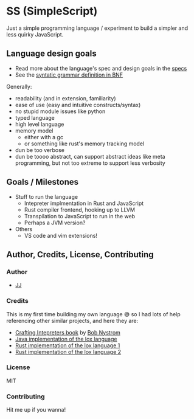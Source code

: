 # SS (SimpleScript)
Just a simple programming language / experiment to build a simpler and less quirky JavaScript.  

## Language design goals
- Read more about the language's spec and design goals in the [specs](./spec.md)
- See the [syntatic grammar definition in BNF](./syntatic%20grammar.bnf)

Generally:
- readability (and in extension, familiarity)
- ease of use (easy and intuitive constructs/syntax)
- no stupid module issues like python
- typed language
- high level language
- memory model
    - either with a gc
    - or something like rust's memory tracking model
- dun be too verbose
- dun be toooo abstract, can support abstract ideas like meta programming, but not too extreme to support less verbosity


## Goals / Milestones
- Stuff to run the language
    - Intepreter implmentation in Rust and JavaScript
    - Rust compiler frontend, hooking up to LLVM
    - Transpilation to JavaScript to run in the web
    - Perhaps a JVM version?
- Others
    - VS code and vim extensions!


## Author, Credits, License, Contributing
### Author
- [JJ](https://github.com/Jaimeloeuf)

### Credits
This is my first time building my own language 😅 so I had lots of help referencing other similar projects, and here they are:
- [Crafting Intepreters book](https://craftinginterpreters.com/) by [Bob Nystrom](https://github.com/munificent)
- [Java implementation of the lox language](https://github.com/munificent/craftinginterpreters/tree/master/java/com/craftinginterpreters/lox)
- [Rust implementation of the lox language 1](https://github.com/julioolvr/rlox)
- [Rust implementation of the lox language 2](https://github.com/epellis/rlox/)

### License
MIT

### Contributing
Hit me up if you wanna!